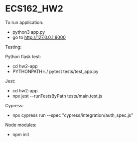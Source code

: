 # ECS162_HW2

To run application:

- python3 app.py
- go to http://127.0.0.1:8000

Testing:

Python flask test:

- cd hw2-app
- PYTHONPATH=./ pytest tests/test_app.py

Jest:

- cd hw2-app
- npx jest --runTestsByPath tests/main.test.js

Cypress:

- npx cypress run --spec "cypress/integration/auth_spec.js"

Node modules:
- npm init
